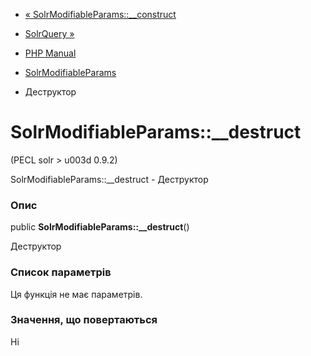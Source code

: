 - [«
SolrModifiableParams::\_\_construct](solrmodifiableparams.construct.md)
- [SolrQuery »](class.solrquery.md)

- [PHP Manual](index.md)
- [SolrModifiableParams](class.solrmodifiableparams.md)
- Деструктор

# SolrModifiableParams::\_\_destruct

(PECL solr \> u003d 0.9.2)

SolrModifiableParams::\_\_destruct - Деструктор

### Опис

public **SolrModifiableParams::\_\_destruct**()

Деструктор

### Список параметрів

Ця функція не має параметрів.

### Значення, що повертаються

Ні
